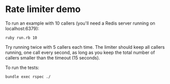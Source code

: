 # Rate limiter demo

To run an example with 10 callers (you'll need a Redis server running on localhost:6379):

```
ruby run.rb 10
```

Try running twice with 5 callers each time.
The limiter should keep all callers running, one call every second, as long as you keep the total number of callers smaller than the timeout (15 seconds).

To run the tests:

```
bundle exec rspec ./
```
